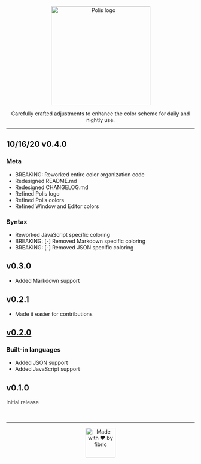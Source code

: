 <div align="center">

<img src="https://gitlab.com/fibric/polis-nova-theme/-/raw/main/Images/logo/polis-logo-small.svg" alt="Polis logo" width="265" alt="polis logo small">

Carefully crafted adjustments to enhance the color scheme for daily and nightly use.

</div>

-----

## 10/16/20 v0.4.0

### Meta

- BREAKING: Reworked entire color organization code
- Redesigned README.md
- Redesigned CHANGELOG.md
- Refined Polis logo
- Refined Polis colors
- Refined Window and Editor colors

### Syntax

- Reworked JavaScript specific coloring
- BREAKING: [-] Removed Markdown specific coloring
- BREAKING: [-] Removed JSON specific coloring

## v0.3.0

- Added Markdown support

## v0.2.1

- Made it easier for contributions

## [v0.2.0](https://gitlab.com/fibric/polis-nova-theme/-/milestones/2)

### Built-in languages

- Added JSON support
- Added JavaScript support

## v0.1.0

Initial release

<br>

-----
<div align="center">
    <img src="https://gitlab.com/fibric/logo/-/raw/master/fibric-logo-text.svg" width="80" alt="Made with ❤️ by fibric">
</div>
